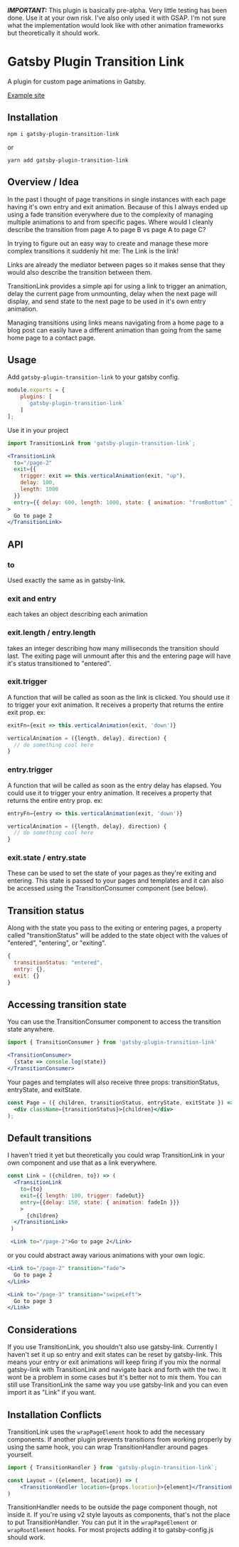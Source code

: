 **_IMPORTANT:_** This plugin is basically pre-alpha. Very little testing has been done. Use it at your own risk. I've also only used it with GSAP. I'm not sure what the implementation would look like with other animation frameworks but theoretically it should work.

# Gatsby Plugin Transition Link

A plugin for custom page animations in Gatsby.

[Example site](https://gatsby-plugin-transition-link.netlify.com/)

## Installation

`npm i gatsby-plugin-transition-link`

or

`yarn add gatsby-plugin-transition-link`

## Overview / Idea

In the past I thought of page transitions in single instances with each page having it's own entry and exit animation. Because of this I always ended up using a fade transition everywhere due to the complexity of managing multiple animations to and from specific pages. Where would I cleanly describe the transition from page A to page B vs page A to page C?

In trying to figure out an easy way to create and manage these more complex transitions it suddenly hit me: The Link is the link!

Links are already the mediator between pages so it makes sense that they would also describe the transition between them.

TransitionLink provides a simple api for using a link to trigger an animation, delay the current page from unmounting, delay when the next page will display, and send state to the next page to be used in it's own entry animation.

Managing transitions using links means navigating from a home page to a blog post can easily have a different animation than going from the same home page to a contact page.

## Usage

Add `gatsby-plugin-transition-link` to your gatsby config.

```jsx
module.exports = {
    plugins: [
      `gatsby-plugin-transition-link`
    ]
];
```

Use it in your project

```jsx
import TransitionLink from 'gatsby-plugin-transition-link`;
```

```jsx
<TransitionLink
  to="/page-2"
  exit={{
    trigger: exit => this.verticalAnimation(exit, "up"),
    delay: 100,
    length: 1000
  }}
  entry={{ delay: 600, length: 1000, state: { animation: "fromBottom" } }}
>
  Go to page 2
</TransitionLink>
```

## API

### to

Used exactly the same as in gatsby-link.

### exit and entry

each takes an object describing each animation

### exit.length / entry.length

takes an integer describing how many milliseconds the transition should last.
The exiting page will unmount after this and the entering page will have it's status transitioned to "entered".

### exit.trigger

A function that will be called as soon as the link is clicked. You should use it to trigger your exit animation. It receives a property that returns the entire exit prop.
ex:

```jsx
exitFn={exit => this.verticalAnimation(exit, 'down')}

verticalAnimation = ({length, delay}, direction) {
  // do something cool here
}
```

### entry.trigger

A function that will be called as soon as the entry delay has elapsed. You could use it to trigger your entry animation. It receives a property that returns the entire entry prop.
ex:

```jsx
entryFn={entry => this.verticalAnimation(exit, 'down')}

verticalAnimation = ({length, delay}, direction) {
  // do something cool here
}
```

### exit.state / entry.state

These can be used to set the state of your pages as they're exiting and entering. This state is passed to your pages and templates and it can also be accessed using the TransitionConsumer component (see below).

## Transition status

Along with the state you pass to the exiting or entering pages, a property called "transitionStatus" will be added to the state object with the values of "entered", "entering", or "exiting".

```javascript
{
  transitionStatus: "entered",
  entry: {},
  exit: {}
}
```

## Accessing transition state

You can use the TransitionConsumer component to access the transition state anywhere.

```jsx
import { TransitionConsumer } from 'gatsby-plugin-transition-link'

<TransitionConsumer>
  {state => console.log(state)}
</TransitionConsumer>
```

Your pages and templates will also receive three props: transitionStatus, entryState, and exitState.

```jsx
const Page = ({ children, transitionStatus, entryState, exitState }) => (
  <div className={transitionStatus}>{children}</div>
);
```

## Default transitions

I haven't tried it yet but theoretically you could wrap TransitionLink in your own component and use that as a link everywhere.

```jsx
const Link = ({children, to}) => (
  <TransitionLink
    to={to}
    exit={{ length: 100, trigger: fadeOut}}
    entry={{delay: 150, state: { animation: fadeIn }}}
    >
      {children}
  </TransitionLink>
 )

 <Link to="/page-2">Go to page 2</Link>
```

or you could abstract away various animations with your own logic.

```jsx
<Link to="/page-2" transition="fade">
  Go to page 2
</Link>

<Link to="/page-3" transition="swipeLeft">
  Go to page 3
</Link>
```

## Considerations

If you use TransitionLink, you shouldn't also use gatsby-link. Currently I haven't set it up so entry and exit states can be reset by gatsby-link. This means your entry or exit animations will keep firing if you mix the normal gatsby-link with TransitionLink and navigate back and forth with the two. It wont be a problem in some cases but it's better not to mix them.
You can still use TransitionLink the same way you use gatsby-link and you can even import it as "Link" if you want.

## Installation Conflicts

TransitionLink uses the `wrapPageElement` hook to add the necessary components. If another plugin prevents transitions from working properly by using the same hook, you can wrap TransitionHandler around pages yourself.

```jsx
import { TransitionHandler } from 'gatsby-plugin-transition-link`;

const Layout = ({element, location}) => (
    <TransitionHandler location={props.location}>{element}</TransitionHandler>
)
```

TransitionHandler needs to be outside the page component though, not inside it. If you're using v2 style layouts as components, that's not the place to put TransitionHandler. You can put it in the `wrapPageElement` or `wrapRootElement` hooks. For most projects adding it to gatsby-config.js should work.
